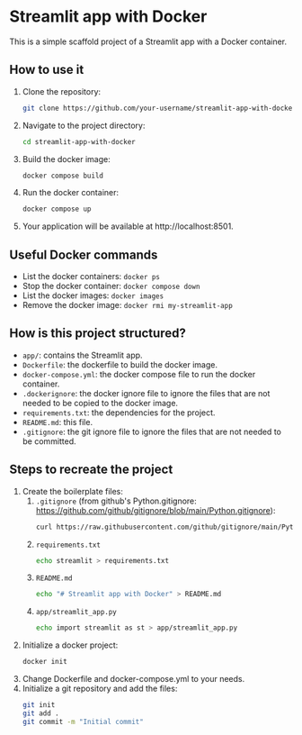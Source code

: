 # Streamlit app with Docker

This is a simple scaffold project of a Streamlit app with a Docker container.

## How to use it

1. Clone the repository:
    ```bash
    git clone https://github.com/your-username/streamlit-app-with-docker.git
    ```
2. Navigate to the project directory:
    ```bash
    cd streamlit-app-with-docker
    ```
3. Build the docker image:
    ```bash
    docker compose build 
    ```
4. Run the docker container:
    ```bash
    docker compose up
    ```
5. Your application will be available at http://localhost:8501.

## Useful Docker commands

- List the docker containers: `docker ps`
- Stop the docker container: `docker compose down`
- List the docker images: `docker images`
- Remove the docker image: `docker rmi my-streamlit-app`

## How is this project structured?

- `app/`: contains the Streamlit app.
- `Dockerfile`: the dockerfile to build the docker image.
- `docker-compose.yml`: the docker compose file to run the docker container.
- `.dockerignore`: the docker ignore file to ignore the files that are not needed to be copied to the docker image.
- `requirements.txt`: the dependencies for the project.
- `README.md`: this file.
- `.gitignore`: the git ignore file to ignore the files that are not needed to be committed.


## Steps to recreate the project
1. Create the boilerplate files:
    1. `.gitignore` (from github's Python.gitignore: https://github.com/github/gitignore/blob/main/Python.gitignore):
        ```bash
        curl https://raw.githubusercontent.com/github/gitignore/main/Python.gitignore > .gitignore
        ```
    2. `requirements.txt`
        ```bash
        echo streamlit > requirements.txt
        ```
    3. `README.md`
        ```bash
        echo "# Streamlit app with Docker" > README.md
        ```
    4. `app/streamlit_app.py`
        ```bash
        echo import streamlit as st > app/streamlit_app.py
        ```
2. Initialize a docker project:
    ```bash
    docker init
    ```
3. Change Dockerfile and docker-compose.yml to your needs.
4. Initialize a git repository and add the files:
    ```bash
    git init
    git add .
    git commit -m "Initial commit"
    ```

